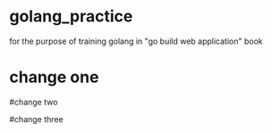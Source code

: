 # golang_practice
for the purpose of training golang in "go build web application" book
# change one

#change two


#change three